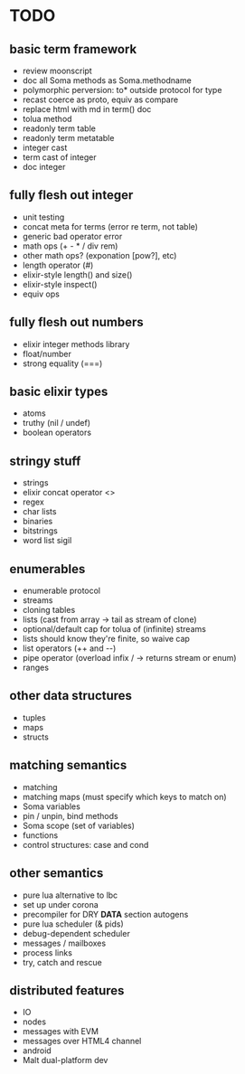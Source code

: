 TODO
====

basic term framework
--------------------

-	review moonscript
-	doc all Soma methods as Soma.methodname
-	polymorphic perversion: to* outside protocol for type
-	recast coerce as proto, equiv as compare
-	replace html with md in term() doc
-	tolua method
-	readonly term table
-	readonly term metatable
-	integer cast
-	term cast of integer
-	doc integer

fully flesh out integer
-----------------------

-	unit testing
-	concat meta for terms (error re term, not table)
-	generic bad operator error
-	math ops (+ - * / div rem)
-	other math ops? (exponation [pow?], etc)
-	length operator (#)
-	elixir-style length() and size()
-	elixir-style inspect()
-	equiv ops

fully flesh out numbers
-----------------------

-	elixir integer methods library
-	float/number
-	strong equality (===)

basic elixir types
------------------

-	atoms
-	truthy (nil / undef)
-	boolean operators

stringy stuff
-------------

-	strings
-	elixir concat operator <>
-	regex
-	char lists
-	binaries
-	bitstrings
-	word list sigil

enumerables
-----------

-	enumerable protocol
-	streams
-	cloning tables
-	lists (cast from array -> tail as stream of clone)
-	optional/default cap for tolua of (infinite) streams
-	lists should know they're finite, so waive cap
-	list operators (++ and --)
-	pipe operator (overload infix / -> returns stream or enum)
-	ranges

other data structures
---------------------

-	tuples
-	maps
-	structs

matching semantics
------------------

-	matching
-	matching maps (must specify which keys to match on)
-	Soma variables
-	pin / unpin, bind methods
-	Soma scope (set of variables)
-	functions
-	control structures: case and cond

other semantics
---------------

-	pure lua alternative to lbc
-	set up under corona
-	precompiler for DRY **DATA** section autogens
-	pure lua scheduler (& pids)
-	debug-dependent scheduler
-	messages / mailboxes
-	process links
-	try, catch and rescue

distributed features
--------------------

-	IO
-	nodes
-	messages with EVM
-	messages over HTML4 channel
-	android
-	Malt dual-platform dev
